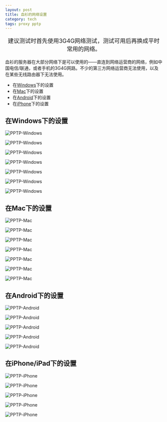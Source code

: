 ```yaml
---
layout: post
title: 血衫的网络设置
category: tech
tags: proxy pptp
---
```



<p style="font-size: 1.3em; text-align:center">建议测试时首先使用3G4G网络测试，测试可用后再换成平时常用的网络。</p>

血衫的服务器在大部分网络下是可以使用的——直连到网络运营商的网络，例如中国电信/联通，或者手机的3G4G网路。不少的第三方网络运营商无法使用，以及在某些无线路由器下无法使用。


* 在[Windows](#windows)下的设置
* 在[Mac](#mac)下的设置
* 在[Android](#android)下的设置
* 在[iPhone](#iphone)下的设置

<style>
#phonepic img {
	max-width: 300px
}
</style>

<span id="windows"></span>
## 在Windows下的设置

![PPTP-Windows](http://7vigrt.com1.z0.glb.clouddn.com/PPTP-Windows-01.png)

![PPTP-Windows](http://7vigrt.com1.z0.glb.clouddn.com/PPTP-Windows-02.png)

![PPTP-Windows](http://7vigrt.com1.z0.glb.clouddn.com/PPTP-Windows-03.png)

![PPTP-Windows](http://7vigrt.com1.z0.glb.clouddn.com/PPTP-Windows-04.png)

![PPTP-Windows](http://7vigrt.com1.z0.glb.clouddn.com/PPTP-Windows-05.png)

![PPTP-Windows](http://7vigrt.com1.z0.glb.clouddn.com/PPTP-Windows-06.png)

![PPTP-Windows](http://7vigrt.com1.z0.glb.clouddn.com/PPTP-Windows-07.png)

<span id="mac"></span>
## 在Mac下的设置

![PPTP-Mac](http://7vigrt.com1.z0.glb.clouddn.com/PPTP-Mac-01.png)

![PPTP-Mac](http://7vigrt.com1.z0.glb.clouddn.com/PPTP-Mac-02.png)

![PPTP-Mac](http://7vigrt.com1.z0.glb.clouddn.com/PPTP-Mac-03.png)

![PPTP-Mac](http://7vigrt.com1.z0.glb.clouddn.com/PPTP-Mac-04.png)

![PPTP-Mac](http://7vigrt.com1.z0.glb.clouddn.com/PPTP-Mac-05.png)

![PPTP-Mac](http://7vigrt.com1.z0.glb.clouddn.com/PPTP-Mac-06.png)

![PPTP-Mac](http://7vigrt.com1.z0.glb.clouddn.com/PPTP-Mac-07.png)

<span id="android"></span>

## 在Android下的设置

![PPTP-Android](http://7vigrt.com1.z0.glb.clouddn.com/PPTP-Android-01.png)
<br>

![PPTP-Android](http://7vigrt.com1.z0.glb.clouddn.com/PPTP-Android-02.png)
<br>


![PPTP-Android](http://7vigrt.com1.z0.glb.clouddn.com/PPTP-Android-03.png)
<br>


![PPTP-Android](http://7vigrt.com1.z0.glb.clouddn.com/PPTP-Android-04.png)
<br>


![PPTP-Android](http://7vigrt.com1.z0.glb.clouddn.com/PPTP-Android-05.png)
<br>

<span id="iphone"></span>

## 在iPhone/iPad下的设置

![PPTP-iPhone](http://7vigrt.com1.z0.glb.clouddn.com/PPTP-iOS-01.png)
<br>

![PPTP-iPhone](http://7vigrt.com1.z0.glb.clouddn.com/PPTP-iOS-02.png)
<br>

![PPTP-iPhone](http://7vigrt.com1.z0.glb.clouddn.com/PPTP-iOS-03.png)
<br>

![PPTP-iPhone](http://7vigrt.com1.z0.glb.clouddn.com/PPTP-iOS-04.png)
<br>

![PPTP-iPhone](http://7vigrt.com1.z0.glb.clouddn.com/PPTP-iOS-05.png)